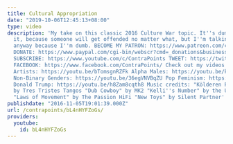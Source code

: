 ```yaml
---
title: Cultural Appropriation
date: "2019-10-06T12:45:13+08:00"
type: video
description: 'My take on this classic 2016 Culture War topic. It''s dumb to talk about
  it, because someone will get offended no matter what, but I''m talking about it
  anyway because I''m dumb. BECOME MY PATRON: https://www.patreon.com/contrapoints
  DONATE: https://www.paypal.com/cgi-bin/webscr?cmd=_donations&business=QAXL4AUZAQY7C&lc=US&item_name=ContraPoints&currency_code=USD&bn=PP%2dDonationsBF%3abtn_donateCC_LG%2egif%3aNonHosted
  SUBSCRIBE: https://www.youtube.com/c/ContraPoints TWEET: https://twitter.com/ContraPoints
  FACEBOOK: https://www.facebook.com/ContraPoints/ Check out my videos about: Pick-Up
  Artists: https://youtu.be/bTomsgnRZFk Alpha Males: https://youtu.be/k6jYB74UQmI
  Non-Binary Genders: https://youtu.be/36egVNVBqZU Pop Feminism: https://youtu.be/3glomsCM5mU
  Donald Trump: https://youtu.be/h8Zam8cqth8 Music credits: "Kölderen Polka" and "Kolomeika"
  by Tres Tristes Tangos "Dub Cowboy" by MK2 "Kelli''s Number" by the U.S. Army Blues
  "Laws of Movement" by The Passion HiFi "New Toys" by Silent Partner'
publishdate: "2016-11-05T19:01:39.000Z"
url: /contrapoints/bL4nHYFZoGs/
providers:
  youtube:
    id: bL4nHYFZoGs
---
```

